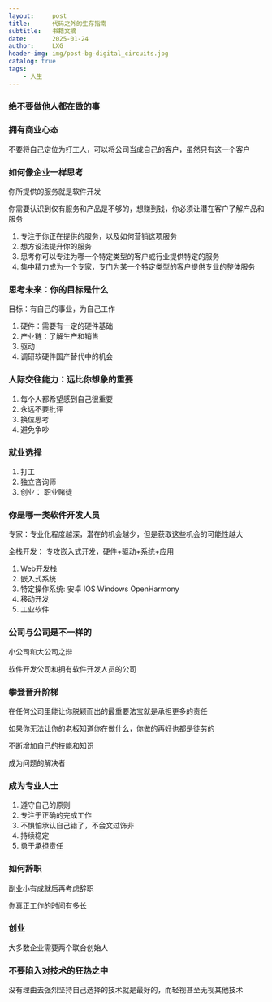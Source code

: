 ```yaml
---
layout:     post
title:      代码之外的生存指南
subtitle:   书籍文摘
date:       2025-01-24
author:     LXG
header-img: img/post-bg-digital_circuits.jpg
catalog: true
tags:
    - 人生
---
```


### 绝不要做他人都在做的事

### 拥有商业心态

不要将自己定位为打工人，可以将公司当成自己的客户，虽然只有这一个客户

### 如何像企业一样思考

你所提供的服务就是软件开发

你需要认识到仅有服务和产品是不够的，想赚到钱，你必须让潜在客户了解产品和服务

1. 专注于你正在提供的服务，以及如何营销这项服务
2. 想方设法提升你的服务
3. 思考你可以专注为哪一个特定类型的客户或行业提供特定的服务
4. 集中精力成为一个专家，专门为某一个特定类型的客户提供专业的整体服务

### 思考未来：你的目标是什么

目标：有自己的事业，为自己工作

1. 硬件：需要有一定的硬件基础
2. 产业链：了解生产和销售
3. 驱动
4. 调研软硬件国产替代中的机会

### 人际交往能力：远比你想象的重要

1. 每个人都希望感到自己很重要
2. 永远不要批评
3. 换位思考
4. 避免争吵

### 就业选择

1. 打工
2. 独立咨询师
3. 创业： 职业赌徒

### 你是哪一类软件开发人员

专家：专业化程度越深，潜在的机会越少，但是获取这些机会的可能性越大

全栈开发： 专攻嵌入式开发，硬件+驱动+系统+应用

1. Web开发栈
2. 嵌入式系统
3. 特定操作系统: 安卓 IOS Windows OpenHarmony
4. 移动开发
5. 工业软件

### 公司与公司是不一样的

小公司和大公司之辩

软件开发公司和拥有软件开发人员的公司

### 攀登晋升阶梯

在任何公司里能让你脱颖而出的最重要法宝就是承担更多的责任

如果你无法让你的老板知道你在做什么，你做的再好也都是徒劳的

不断增加自己的技能和知识

成为问题的解决者

### 成为专业人士

1. 遵守自己的原则
2. 专注于正确的完成工作
3. 不惧怕承认自己错了，不会文过饰非
4. 持续稳定
5. 勇于承担责任

### 如何辞职

副业小有成就后再考虑辞职

你真正工作的时间有多长

### 创业

大多数企业需要两个联合创始人

### 不要陷入对技术的狂热之中

没有理由去强烈坚持自己选择的技术就是最好的，而轻视甚至无视其他技术

























































































































